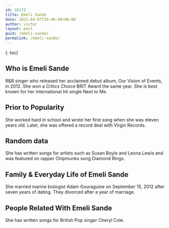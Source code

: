 ```yaml
---
id: 18173
title: Emeli Sande
date: 2021-04-07T20:48:48+00:00
author: victor
layout: post
guid: /emeli-sande/
permalink: /emeli-sande/
---
```



{: toc}


## Who is Emeli Sande



R&B singer who released her acclaimed debut album, Our Vision of Events, in 2012. She won a Critics Choice BRIT Award the same year. She is best known for her international hit single Next to Me.

                
                
                
## Prior to Popularity



She worked hard in school and wrote her first song when she was eleven years old. Later, she was offered a record deal with Virgin Records.

                
                
                
## Random data



She has written songs for artists such as Susan Boyle and Leona Lewis and was featured on rapper Chipmunks song Diamond Rings.

                
                
                
## Family & Everyday Life of Emeli Sande



She married marine biologist Adam Gouraguine on September 15, 2012 after seven years of dating. They divorced after a year of marriage. 

                
                
                
## People Related With Emeli Sande



She has written songs for British Pop singer Cheryl Cole.

                
              
            
          
          
          